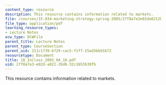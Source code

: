 ```yaml
---
content_type: resource
description: This resource contains information related to markets.
file: /courses/15-834-marketing-strategy-spring-2003/27f8a7e3e02da0212bd632c1653b39fb_18_InClass_2003_04_16.pdf
file_type: application/pdf
learning_resource_types:
- Lecture Notes
ocw_type: OCWFile
parent_title: Lecture Notes
parent_type: CourseSection
parent_uid: 211c1739-b729-cac5-f1ff-25ad3bb91b72
resourcetype: Document
title: 18_InClass_2003_04_16.pdf
uid: 27f8a7e3-e02d-a021-2bd6-32c1653b39fb
---
```

This resource contains information related to markets.


